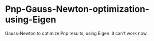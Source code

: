 # Pnp-Gauss-Newton-optimization-using-Eigen
Gauss-Newton to optimize Pnp results, using Eigen. 
it can't work now.

